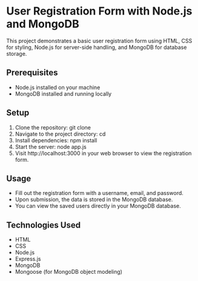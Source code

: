 # User Registration Form with Node.js and MongoDB

This project demonstrates a basic user registration form using HTML, CSS for styling, Node.js for server-side handling, and MongoDB for database storage.

## Prerequisites
- Node.js installed on your machine
- MongoDB installed and running locally

## Setup
1. Clone the repository: git clone <repository-url>
2. Navigate to the project directory: cd <project-directory>
3. Install dependencies: npm install
4. Start the server: node app.js
5. Visit http://localhost:3000 in your web browser to view the registration form.

## Usage
- Fill out the registration form with a username, email, and password.
- Upon submission, the data is stored in the MongoDB database.
- You can view the saved users directly in your MongoDB database.

## Technologies Used
- HTML
- CSS
- Node.js
- Express.js
- MongoDB
- Mongoose (for MongoDB object modeling)
